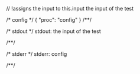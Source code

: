 // !assigns the input to this.input
the input of the test

/* config */
{ "proc": "config" }
/**/

/* stdout */
stdout: the input of the test

/**/

/* stderr */
stderr: config

/**/
